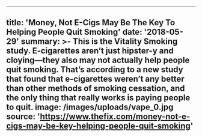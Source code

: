 ---
title: 'Money, Not E-Cigs May Be The Key To Helping People Quit Smoking'
date: '2018-05-29'
summary: >-
  This is the Vitality Smoking study. E-cigarettes aren’t just hipster-y and
  cloying—they also may not actually help people quit smoking. That’s according
  to a new study that found that e-cigarettes weren’t any better than other
  methods of smoking cessation, and the only thing that really works is paying
  people to quit.
image: /images/uploads/vape_0.jpg
source: 'https://www.thefix.com/money-not-e-cigs-may-be-key-helping-people-quit-smoking'
----

